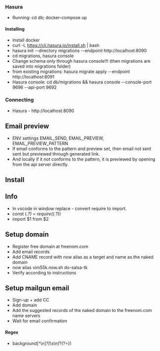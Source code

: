 ### Hasura
- Running: cd db; docker-compose up
#### Installing
- Install docker
- curl -L https://cli.hasura.io/install.sh | bash
- hasura init --directory migrations --endpoint http://localhost:8090
- cd migrations, hasura console
- Change schema only through hasura console!!! (then migrations are saved into migrations folder)
- from existing migrations: hasura migrate apply --endpoint http://localhost:8091
- Hasura console: cd db/migrations && hasura console --console-port 9696 --api-port 9692

### Connecting
- Hasura - http://localhost:8090

## Email preview
- ENV settings EMAIL_SEND, EMAIL_PREVIEW, EMAIL_PREVIEW_PATTERN
- If email conforms to the pattern and preview set, then email not sent sent but previewed through <a /> generated link.
- And locally if it not conforms to the pattern, it is previewed by opening from the api server directly.

## Install

## Info
- In vscode in window replace - convert require to import.
- const (.*?) = require\((.*?)\)
- import $1 from $2

## Setup domain
- Register free domain at freenom.com
- Add email records
- Add CNAME record with now alias as a target and name as the naked domain
- now alias vim55k.now.sh do-salsa-tk
- Verify according to instructions

## Setup mailgun email
- Sign-up + add CC
- Add domain
- Add the suggested records of the naked domain to the freenom.com name servers
- Wait for email confirmation

#### Regex
- background[^\n]*?[\s\n]*?(?=})